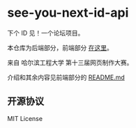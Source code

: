 # see-you-next-id-api
下个 ID 见！一个论坛项目。

本仓库为后端部分，前端部分 [在这里](https://github.com/Lifeni/see-you-next-id)。

来自 哈尔滨工程大学 第十三届网页制作大赛。

介绍和其余内容见前端部分的 [README.md](https://github.com/Lifeni/see-you-next-id/blob/master/README.md)

## 开源协议

MIT License

